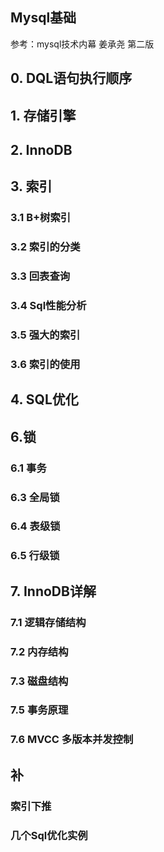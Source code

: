 ## Mysql基础
参考：mysql技术内幕 姜承尧 第二版

## 0. DQL语句执行顺序
## 1. 存储引擎
## 2. InnoDB
## 3. 索引
### 3.1 B+树索引
### 3.2 索引的分类
### 3.3 回表查询
### 3.4 Sql性能分析
### 3.5 强大的索引
### 3.6 索引的使用
## 4. SQL优化
## 6.锁
### 6.1 事务
### 6.3 全局锁 
### 6.4 表级锁  
### 6.5 行级锁
## 7. InnoDB详解
### 7.1 逻辑存储结构
### 7.2 内存结构
### 7.3 磁盘结构
### 7.5 事务原理
### 7.6 MVCC 多版本并发控制 

## 补
### 索引下推
### 几个Sql优化实例
